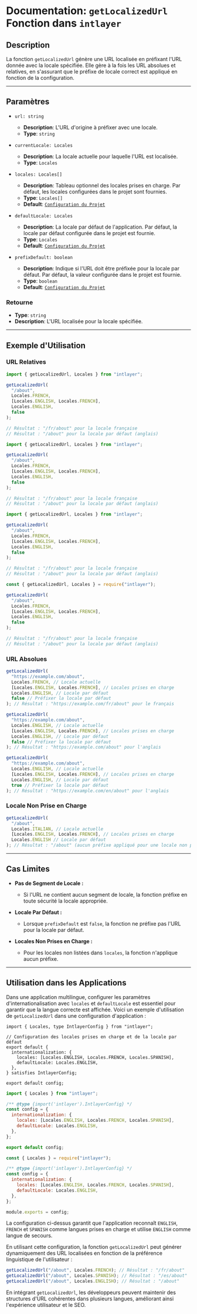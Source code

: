 # Documentation: `getLocalizedUrl` Fonction dans `intlayer`

## Description

La fonction `getLocalizedUrl` génère une URL localisée en préfixant l'URL donnée avec la locale spécifiée. Elle gère à la fois les URL absolues et relatives, en s'assurant que le préfixe de locale correct est appliqué en fonction de la configuration.

---

## Paramètres

- `url: string`

  - **Description**: L'URL d'origine à préfixer avec une locale.
  - **Type**: `string`

- `currentLocale: Locales`

  - **Description**: La locale actuelle pour laquelle l'URL est localisée.
  - **Type**: `Locales`

- `locales: Locales[]`

  - **Description**: Tableau optionnel des locales prises en charge. Par défaut, les locales configurées dans le projet sont fournies.
  - **Type**: `Locales[]`
  - **Default**: [`Configuration du Projet`](https://github.com/aymericzip/intlayer/blob/main/docs/fr/configuration.md#middleware)

- `defaultLocale: Locales`

  - **Description**: La locale par défaut de l'application. Par défaut, la locale par défaut configurée dans le projet est fournie.
  - **Type**: `Locales`
  - **Default**: [`Configuration du Projet`](https://github.com/aymericzip/intlayer/blob/main/docs/fr/configuration.md#middleware)

- `prefixDefault: boolean`
  - **Description**: Indique si l'URL doit être préfixée pour la locale par défaut. Par défaut, la valeur configurée dans le projet est fournie.
  - **Type**: `boolean`
  - **Default**: [`Configuration du Projet`](https://github.com/aymericzip/intlayer/blob/main/docs/fr/configuration.md#middleware)

### Retourne

- **Type**: `string`
- **Description**: L'URL localisée pour la locale spécifiée.

---

## Exemple d'Utilisation

### URL Relatives

```typescript codeFormat="typescript"
import { getLocalizedUrl, Locales } from "intlayer";

getLocalizedUrl(
  "/about",
  Locales.FRENCH,
  [Locales.ENGLISH, Locales.FRENCH],
  Locales.ENGLISH,
  false
);

// Résultat : "/fr/about" pour la locale française
// Résultat : "/about" pour la locale par défaut (anglais)
```

```javascript codeFormat="esm"
import { getLocalizedUrl, Locales } from "intlayer";

getLocalizedUrl(
  "/about",
  Locales.FRENCH,
  [Locales.ENGLISH, Locales.FRENCH],
  Locales.ENGLISH,
  false
);

// Résultat : "/fr/about" pour la locale française
// Résultat : "/about" pour la locale par défaut (anglais)
```

```javascript codeFormat="esm"
import { getLocalizedUrl, Locales } from "intlayer";

getLocalizedUrl(
  "/about",
  Locales.FRENCH,
  [Locales.ENGLISH, Locales.FRENCH],
  Locales.ENGLISH,
  false
);

// Résultat : "/fr/about" pour la locale française
// Résultat : "/about" pour la locale par défaut (anglais)
```

```javascript codeFormat="commonjs"
const { getLocalizedUrl, Locales } = require("intlayer");

getLocalizedUrl(
  "/about",
  Locales.FRENCH,
  [Locales.ENGLISH, Locales.FRENCH],
  Locales.ENGLISH,
  false
);

// Résultat : "/fr/about" pour la locale française
// Résultat : "/about" pour la locale par défaut (anglais)
```

### URL Absolues

```typescript
getLocalizedUrl(
  "https://example.com/about",
  Locales.FRENCH, // Locale actuelle
  [Locales.ENGLISH, Locales.FRENCH], // Locales prises en charge
  Locales.ENGLISH, // Locale par défaut
  false // Préfixer la locale par défaut
); // Résultat : "https://example.com/fr/about" pour le français

getLocalizedUrl(
  "https://example.com/about",
  Locales.ENGLISH, // Locale actuelle
  [Locales.ENGLISH, Locales.FRENCH], // Locales prises en charge
  Locales.ENGLISH, // Locale par défaut
  false // Préfixer la locale par défaut
); // Résultat : "https://example.com/about" pour l'anglais

getLocalizedUrl(
  "https://example.com/about",
  Locales.ENGLISH, // Locale actuelle
  [Locales.ENGLISH, Locales.FRENCH], // Locales prises en charge
  Locales.ENGLISH, // Locale par défaut
  true // Préfixer la locale par défaut
); // Résultat : "https://example.com/en/about" pour l'anglais
```

### Locale Non Prise en Charge

```typescript
getLocalizedUrl(
  "/about",
  Locales.ITALIAN, // Locale actuelle
  [Locales.ENGLISH, Locales.FRENCH], // Locales prises en charge
  Locales.ENGLISH // Locale par défaut
); // Résultat : "/about" (aucun préfixe appliqué pour une locale non prise en charge)
```

---

## Cas Limites

- **Pas de Segment de Locale :**

  - Si l'URL ne contient aucun segment de locale, la fonction préfixe en toute sécurité la locale appropriée.

- **Locale Par Défaut :**

  - Lorsque `prefixDefault` est `false`, la fonction ne préfixe pas l'URL pour la locale par défaut.

- **Locales Non Prises en Charge :**
  - Pour les locales non listées dans `locales`, la fonction n'applique aucun préfixe.

---

## Utilisation dans les Applications

Dans une application multilingue, configurer les paramètres d'internationalisation avec `locales` et `defaultLocale` est essentiel pour garantir que la langue correcte est affichée. Voici un exemple d'utilisation de `getLocalizedUrl` dans une configuration d'application :

```tsx codeFormat="typescript"
import { Locales, type IntlayerConfig } from "intlayer";

// Configuration des locales prises en charge et de la locale par défaut
export default {
  internationalization: {
    locales: [Locales.ENGLISH, Locales.FRENCH, Locales.SPANISH],
    defaultLocale: Locales.ENGLISH,
  },
} satisfies IntlayerConfig;

export default config;
```

```javascript codeFormat="esm"
import { Locales } from "intlayer";

/** @type {import('intlayer').IntlayerConfig} */
const config = {
  internationalization: {
    locales: [Locales.ENGLISH, Locales.FRENCH, Locales.SPANISH],
    defaultLocale: Locales.ENGLISH,
  },
};

export default config;
```

```javascript codeFormat="commonjs"
const { Locales } = require("intlayer");

/** @type {import('intlayer').IntlayerConfig} */
const config = {
  internationalization: {
    locales: [Locales.ENGLISH, Locales.FRENCH, Locales.SPANISH],
    defaultLocale: Locales.ENGLISH,
  },
};

module.exports = config;
```

La configuration ci-dessus garantit que l'application reconnaît `ENGLISH`, `FRENCH` et `SPANISH` comme langues prises en charge et utilise `ENGLISH` comme langue de secours.

En utilisant cette configuration, la fonction `getLocalizedUrl` peut générer dynamiquement des URL localisées en fonction de la préférence linguistique de l'utilisateur :

```typescript
getLocalizedUrl("/about", Locales.FRENCH); // Résultat : "/fr/about"
getLocalizedUrl("/about", Locales.SPANISH); // Résultat : "/es/about"
getLocalizedUrl("/about", Locales.ENGLISH); // Résultat : "/about"
```

En intégrant `getLocalizedUrl`, les développeurs peuvent maintenir des structures d'URL cohérentes dans plusieurs langues, améliorant ainsi l'expérience utilisateur et le SEO.
